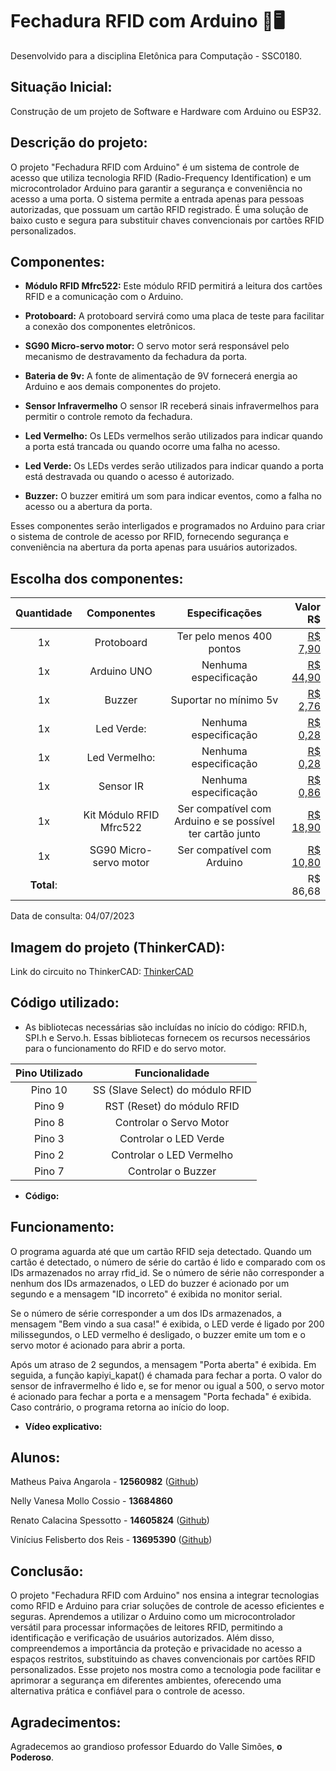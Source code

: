 # Fechadura RFID com Arduino 🚪🖥️

Desenvolvido para a disciplina Eletônica para Computação - SSC0180.

## Situação Inicial:

   Construção de um projeto de Software e Hardware com Arduino ou ESP32. 

## Descrição do projeto:

O projeto "Fechadura RFID com Arduino" é um sistema de controle de acesso que utiliza tecnologia RFID (Radio-Frequency Identification) e um microcontrolador Arduino para garantir a segurança e conveniência no acesso a uma porta. O sistema permite a entrada apenas para pessoas autorizadas, que possuam um cartão RFID registrado. É uma solução de baixo custo e segura para substituir chaves convencionais por cartões RFID personalizados.

## Componentes:

- **Módulo RFID Mfrc522:** Este módulo RFID permitirá a leitura dos cartões RFID e a comunicação com o Arduino.

- **Protoboard:** A protoboard servirá como uma placa de teste para facilitar a conexão dos componentes eletrônicos.

- **SG90 Micro-servo motor:** O servo motor será responsável pelo mecanismo de destravamento da fechadura da porta.

- **Bateria de 9v:** A fonte de alimentação de 9V fornecerá energia ao Arduino e aos demais componentes do projeto.

- **Sensor Infravermelho** O sensor IR receberá sinais infravermelhos para permitir o controle remoto da fechadura.

- **Led Vermelho:** Os LEDs vermelhos serão utilizados para indicar quando a porta está trancada ou quando ocorre uma falha no acesso.

- **Led Verde:** Os LEDs verdes serão utilizados para indicar quando a porta está destravada ou quando o acesso é autorizado.

- **Buzzer:** O buzzer emitirá um som para indicar eventos, como a falha no acesso ou a abertura da porta.

Esses componentes serão interligados e programados no Arduino para criar o sistema de controle de acesso por RFID, fornecendo segurança e conveniência na abertura da porta apenas para usuários autorizados.

## Escolha dos componentes:
| Quantidade    | Componentes   | Especificações | Valor R$  |
| :-------------: |:-------------:| :-------------: |---------:|
| 1x | Protoboard | Ter pelo menos 400 pontos | [R$ 7,90](https://www.a2robotics.com.br/protoboard-400-pontos?gclid=Cj0KCQjwho-lBhC_ARIsAMpgModKQh_Yd51mk2CZSq-UeDmXjzpocMgamMs96h6rPUGi48HFNwdrOj0aAut_EALw_wcB) |
| 1x | Arduino UNO | Nenhuma especificação | [R$ 44,90](https://www.a2robotics.com.br/arduino-uno-r3-smd-com-cabo-usb?gclid=Cj0KCQjwho-lBhC_ARIsAMpgMoeYz1PPURumvn3vMHimuPUyWa5FRoVNcBBkd10MbyTVhgmmoWdttGMaArhIEALw_wcB) |
| 1x | Buzzer | Suportar no mínimo 5v | [R$ 2,76](https://www.eletrogate.com/buzzer-ativo-5v?utm_source=Site&utm_medium=GoogleMerchant&utm_campaign=GoogleMerchant&gad=1&gclid=Cj0KCQjwho-lBhC_ARIsAMpgMoejHugrqEi7QgsucPjVRjOkdlyE81Or8NTz0Kw99CXRk1sbgoH298UaAjQ2EALw_wcB) |
| 1x | Led Verde: | Nenhuma especificação | [R$ 0,28](https://www.eletrogate.com/led-difuso-5mm-verde) |
| 1x | Led Vermelho: | Nenhuma especificação| [R$ 0,28](https://www.eletrogate.com/led-difuso-5mm-vermelho) |
| 1x | Sensor IR | Nenhuma especificação | [R$ 0,86](https://www.eletrogate.com/receptor-universal-infravermelho-vs1838b-38khz?utm_source=Site&utm_medium=GoogleMerchant&utm_campaign=GoogleMerchant&gad=1&gclid=Cj0KCQjwho-lBhC_ARIsAMpgMof6J3S7qVbM0CGkXKdwVsN_nc5x-hejDT2ZEOqHvxISa-tDk4KFWqgaAujfEALw_wcB) |
| 1x | Kit Módulo RFID Mfrc522 | Ser compatível com Arduino e se possível ter cartão junto | [R$ 18,90](https://www.eletrogate.com/kit-modulo-rfid-mfrc522-1356-mhz?utm_source=Site&utm_medium=GoogleMerchant&utm_campaign=GoogleMerchant&gad=1&gclid=Cj0KCQjwho-lBhC_ARIsAMpgMoeiSpDMoc5iKMW2TZq2psyfE9b3DlZ_lAxt_sCvB3Nzflh0vmV7XekaAhZwEALw_wcB) |
| 1x | SG90 Micro-servo motor | Ser compatível com Arduino | [R$ 10,80](https://www.a2robotics.com.br/micro-servo-9g-sg90-towerpro?gclid=Cj0KCQjwho-lBhC_ARIsAMpgMoewGRkvCKO8e6zBvy_ItFOgkjZwRZ9UUszfTuYEneYCG5owjLX5inMaApEIEALw_wcB) |
| **Total**:     |               | | R$ 86,68 |

Data de consulta: 04/07/2023

## Imagem do projeto (ThinkerCAD):

Link do circuito no ThinkerCAD: [ThinkerCAD]()

## Código utilizado:

- As bibliotecas necessárias são incluídas no início do código: RFID.h, SPI.h e Servo.h. Essas bibliotecas fornecem os recursos necessários para o funcionamento do RFID e do servo motor.

| Pino Utilizado    | Funcionalidade  |
| :-------------: |:-------------:|
|Pino 10|SS (Slave Select) do módulo RFID|
|Pino 9|RST (Reset) do módulo RFID|
|Pino 8| Controlar o Servo Motor|
|Pino 3| Controlar o LED Verde|
|Pino 2| Controlar o LED Vermelho|
|Pino 7| Controlar o Buzzer|

- **Código:**
   
## Funcionamento:

O programa aguarda até que um cartão RFID seja detectado. Quando um cartão é detectado, o número de série do cartão é lido e comparado com os IDs armazenados no array rfid_id. Se o número de série não corresponder a nenhum dos IDs armazenados, o LED do buzzer é acionado por um segundo e a mensagem "ID incorreto" é exibida no monitor serial.

Se o número de série corresponder a um dos IDs armazenados, a mensagem "Bem vindo a sua casa!" é exibida, o LED verde é ligado por 200 milissegundos, o LED vermelho é desligado, o buzzer emite um tom e o servo motor é acionado para abrir a porta.

Após um atraso de 2 segundos, a mensagem "Porta aberta" é exibida. Em seguida, a função kapiyi_kapat() é chamada para fechar a porta. O valor do sensor de infravermelho é lido e, se for menor ou igual a 500, o servo motor é acionado para fechar a porta e a mensagem "Porta fechada" é exibida. Caso contrário, o programa retorna ao início do loop.

- **Vídeo explicativo:**

## Alunos:
Matheus Paiva Angarola - **12560982** ([Github](https://github.com/MatheusPaivaa))

Nelly Vanesa Mollo Cossio -  **13684860**

Renato Calacina Spessotto - **14605824** ([Github](https://github.com/renatocspessotto))

Vinícius Felisberto dos Reis - **13695390** ([Github](https://github.com/viniciusfreiss))

## Conclusão:

O projeto "Fechadura RFID com Arduino" nos ensina a integrar tecnologias como RFID e Arduino para criar soluções de controle de acesso eficientes e seguras. Aprendemos a utilizar o Arduino como um microcontrolador versátil para processar informações de leitores RFID, permitindo a identificação e verificação de usuários autorizados. Além disso, compreendemos a importância da proteção e privacidade no acesso a espaços restritos, substituindo as chaves convencionais por cartões RFID personalizados. Esse projeto nos mostra como a tecnologia pode facilitar e aprimorar a segurança em diferentes ambientes, oferecendo uma alternativa prática e confiável para o controle de acesso.

## Agradecimentos:
Agradecemos ao grandioso professor Eduardo do Valle Simões, **o Poderoso**.
